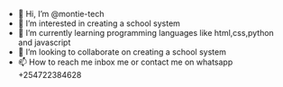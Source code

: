 - 👋 Hi, I’m @montie-tech
- 👀 I’m interested in creating a school system
- 🌱 I’m currently learning programming languages like html,css,python and javascript
- 💞️ I’m looking to collaborate on creating a school system 
- 📫 How to reach me inbox me or contact me on whatsapp +254722384628

<!---
montie-tech/montie-tech is a ✨ special ✨ repository because its `README.md` (this file) appears on your GitHub profile.
You can click the Preview link to take a look at your changes.
--->
